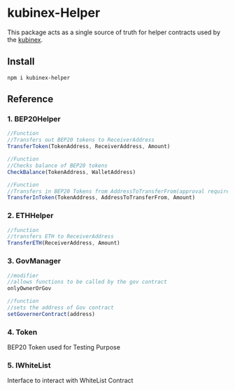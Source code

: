 # kubinex-Helper
This package acts as a single source of truth for helper contracts used by the [kubinex](http://kubinex.finance/).

## Install
```
npm i kubinex-helper
```
## Reference
### 1. BEP20Helper
```javascript
//Function
//Transfers out BEP20 tokens to ReceiverAddress
TransferToken(TokenAddress, ReceiverAddress, Amount)

//Function
//Checks balance of BEP20 tokens
CheckBalance(TokenAddress, WalletAddress)

//Function
//Transfers in BEP20 Tokens from AddressToTransferFrom(approval required). 
TransferInToken(TokenAddress, AddressToTransferFrom, Amount)
```
### 2. ETHHelper
```javascript
//function
//transfers ETH to ReceiverAddress
TransferETH(ReceiverAddress, Amount)
```
### 3. GovManager
```javascript
//modifier
//allows functions to be called by the gov contract
onlyOwnerOrGov

//function
//sets the address of Gov contract
setGovernerContract(address)
```
### 4. Token
BEP20 Token used for Testing Purpose

### 5. IWhiteList
Interface to interact with WhiteList Contract
